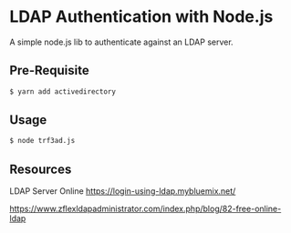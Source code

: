 # LDAP Authentication with Node.js

A simple node.js lib to authenticate against an LDAP server.

## Pre-Requisite

```sh 
$ yarn add activedirectory
```


## Usage

```sh 
$ node trf3ad.js
```

## Resources

LDAP Server Online
https://login-using-ldap.mybluemix.net/

https://www.zflexldapadministrator.com/index.php/blog/82-free-online-ldap
